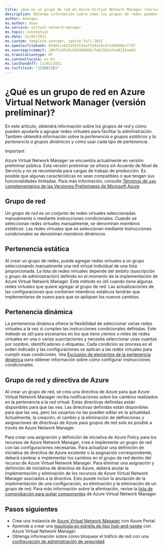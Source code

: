 ```yaml
---
title: ¿Qué es un grupo de red en Azure Virtual Network Manager (versión preliminar)?
description: Obtenga información sobre cómo los grupos de redes pueden ayudarle a administrar las redes virtuales.
author: duongau
ms.author: duau
ms.service: virtual-network-manager
ms.topic: conceptual
ms.date: 11/02/2021
ms.custom: template-concept, ignite-fall-2021
ms.openlocfilehash: 82de5cc623193163aef3243c9c47a205bbbcffd7
ms.sourcegitcommit: 106f5c9fa5c6d3498dd1cfe63181a7ed4125ae6d
ms.translationtype: HT
ms.contentlocale: es-ES
ms.lasthandoff: 11/02/2021
ms.locfileid: "131091201"
---
```

# <a name="what-is-a-network-group-in-azure-virtual-network-manager-preview"></a>¿Qué es un grupo de red en Azure Virtual Network Manager (versión preliminar)?

En este artículo, obtendrá información sobre los *grupos de red* y cómo pueden ayudarle a agrupar redes virtuales para facilitar la administración. También obtendrá información sobre la *pertenencia a grupos estáticos* y la *pertenencia a grupos dinámicos* y cómo usar cada tipo de pertenencia.

> [!IMPORTANT]
> Azure Virtual Network Manager se encuentra actualmente en versión preliminar pública.
> Esta versión preliminar se ofrece sin Acuerdo de Nivel de Servicio y no se recomienda para cargas de trabajo de producción. Es posible que algunas características no sean compatibles o que tengan sus funcionalidades limitadas.
> Para más información, consulte [Términos de uso complementarios de las Versiones Preliminares de Microsoft Azure](https://azure.microsoft.com/support/legal/preview-supplemental-terms/).

## <a name="network-group"></a>Grupo de red

Un *grupo de red* es un conjunto de redes virtuales seleccionadas manualmente o mediante instrucciones condicionales. Cuando se seleccionan redes virtuales manualmente, se denominan *miembros estáticos*. Las redes virtuales que se seleccionan mediante instrucciones condicionales se denominan *miembros dinámicos*. 

## <a name="static-membership"></a>Pertenencia estática

Al crear un grupo de redes, puede agregar redes virtuales a un grupo seleccionando manualmente una red virtual individual de una lista proporcionada. La lista de redes virtuales depende del ámbito (suscripción o grupo de administración) definido en el momento de la implementación de Azure Virtual Network Manager. Este método es útil cuando tiene algunas redes virtuales que quiere agregar al grupo de red. Las actualizaciones de las configuraciones que contienen miembros estáticos tendrán que implementarse de nuevo para que se apliquen los nuevos cambios.

## <a name="dynamic-membership"></a>Pertenencia dinámica

La pertenencia dinámica ofrece la flexibilidad de seleccionar varias redes virtuales a la vez si cumplen las instrucciones condicionales definidas. Este método es útil para escenarios en los que tiene cientos o miles de redes virtuales en una o varias suscripciones y necesita seleccionar unas cuantas por nombre, identificadores o etiquetas. Cada condición se procesa en el orden indicado y las configuraciones se aplican a las redes virtuales para cumplir esas condiciones. Vea [Exclusión de elementos de la pertenencia dinámica](how-to-exclude-elements.md) para obtener información sobre cómo configurar instrucciones condicionales.

## <a name="network-group-and-azure-policy"></a>Grupo de red y directiva de Azure

Al crear un grupo de red, se crea una directiva de Azure para que Azure Virtual Network Manager reciba notificaciones sobre los cambios realizados en la pertenencia a la red virtual. Estas directivas definidas están disponibles para que las vea. Las directivas definidas están disponibles para que las vea, pero los usuarios no las pueden editar en la actualidad. Actualmente, la creación, el cambio y la eliminación de definiciones y asignaciones de directivas de Azure para grupos de red solo es posible a través de Azure Network Manager. 

Para crear una asignación y definición de iniciativa de Azure Policy para los recursos de Azure Network Manager, cree e implemente un grupo de red con las configuraciones necesarias. Para actualizar una definición de iniciativa de directiva de Azure existente o la asignación correspondiente, deberá cambiar e implementar los cambios en el grupo de red dentro del recurso de Azure Virtual Network Manager. Para eliminar una asignación y definición de iniciativa de directiva de Azure, deberá anular la implementación y eliminación de los recursos de Azure Virtual Network Manager asociados a la directiva. Esto puede incluir la anulación de la implementación de una configuración, su eliminación y la eliminación de un grupo de red. Para más información sobre la eliminación, revise la [lista de comprobación para quitar componentes](concept-remove-components-checklist.md) de Azure Virtual Network Manager.  

## <a name="next-steps"></a>Pasos siguientes

- Cree una instancia de [Azure Virtual Network Manager](create-virtual-network-manager-portal.md) con Azure Portal.
- Aprenda a crear una [topología en estrella de tipo hub-and-spoke](how-to-create-hub-and-spoke.md) con Azure Virtual Network Manager.
- Obtenga información sobre cómo bloquear el tráfico de red con una [configuración de administración de seguridad](how-to-block-network-traffic-portal.md).
